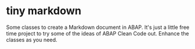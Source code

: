 # tiny markdown
Some classes to create a Markdown document in ABAP. It's just a little free time project to try some of the ideas of ABAP Clean Code out. Enhance the classes as you need.
